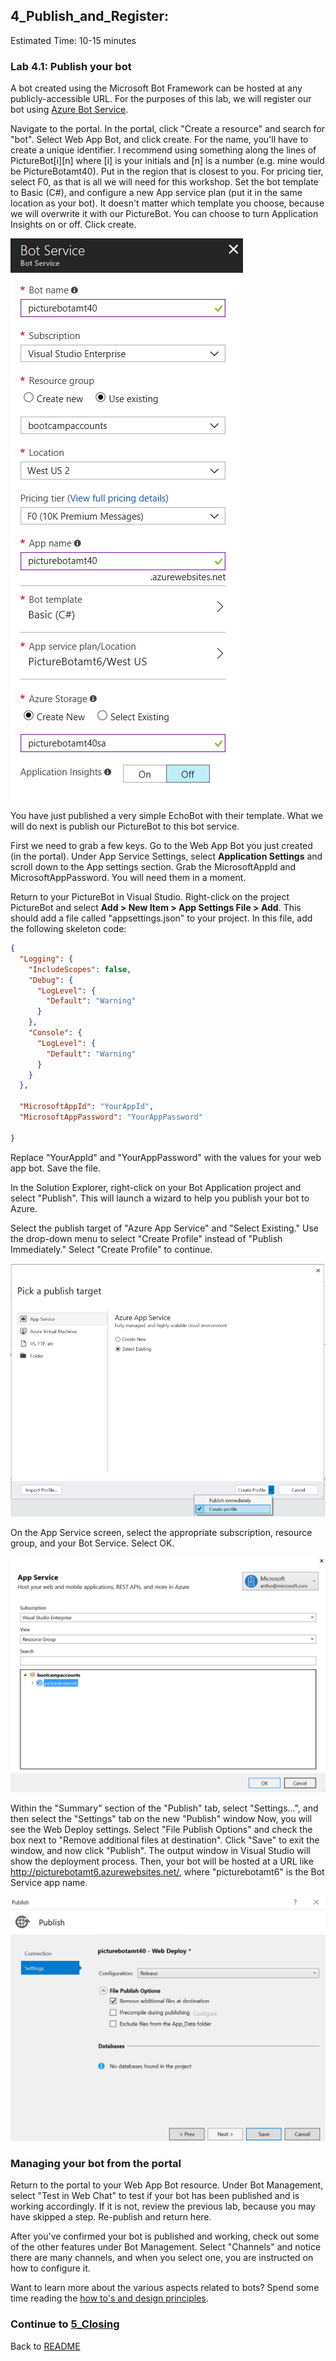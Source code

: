 ## 4_Publish_and_Register:
Estimated Time: 10-15 minutes

### Lab 4.1: Publish your bot

A bot created using the Microsoft Bot Framework can be hosted at any publicly-accessible URL.  For the purposes of this lab, we will register our bot using [Azure Bot Service](https://docs.microsoft.com/en-us/bot-framework/bot-service-overview-introduction).

Navigate to the portal. In the portal, click "Create a resource" and search for "bot". Select Web App Bot, and click create. For the name, you'll have to create a unique identifier. I recommend using something along the lines of PictureBot[i][n] where [i] is your initials and [n] is a number (e.g. mine would be PictureBotamt40). Put in the region that is closest to you.
For pricing tier, select F0, as that is all we will need for this workshop. Set the bot template to Basic (C#), and configure a new App service plan (put it in the same location as your bot). It doesn't matter which template you choose, because we will overwrite it with our PictureBot. You can choose to turn Application Insights on or off. Click create.

![Create an Azure Bot Service](./resources/assets/CreateBot.png) 

You have just published a very simple EchoBot with their template. What we will do next is publish our PictureBot to this bot service.

First we need to grab a few keys. Go to the Web App Bot you just created (in the portal). Under App Service Settings, select **Application Settings** and scroll down to the App settings section. Grab the MicrosoftAppId and MicrosoftAppPassword. You will need them in a moment.

Return to your PictureBot in Visual Studio. Right-click on the project PictureBot and select **Add > New Item > App Settings File > Add**. This should add a file called "appsettings.json" to your project. In this file, add the following skeleton code:  
```json
{
  "Logging": {
    "IncludeScopes": false,
    "Debug": {
      "LogLevel": {
        "Default": "Warning"
      }
    },
    "Console": {
      "LogLevel": {
        "Default": "Warning"
      }
    }
  },

  "MicrosoftAppId": "YourAppId",
  "MicrosoftAppPassword": "YourAppPassword"

}
```
Replace "YourAppId" and "YourAppPassword" with the values for your web app bot. Save the file.

In the Solution Explorer, right-click on your Bot Application project and select "Publish".  This will launch a wizard to help you publish your bot to Azure.  

Select the publish target of "Azure App Service" and "Select Existing." Use the drop-down menu to select "Create Profile" instead of "Publish Immediately." Select "Create Profile" to continue.


![Publish Bot to Azure App Service](./resources/assets/PublishTarget.png) 

On the App Service screen, select the appropriate subscription, resource group, and your Bot Service. Select OK.

![Create App Service](./resources/assets/AzureAppService.png) 

Within the "Summary" section of the "Publish" tab, select "Settings...", and then select the "Settings" tab on the new "Publish" window
Now, you will see the Web Deploy settings. Select "File Publish Options" and check the box next to "Remove additional files at destination". Click "Save" to exit the window, and now click "Publish".  The output window in Visual Studio will show the deployment process.  Then, your bot will be hosted at a URL like http://picturebotamt6.azurewebsites.net/, where "picturebotamt6" is the Bot Service app name.  

![Edit the Settings](./resources/assets/RemoveFiles.png) 

### Managing your bot from the portal

Return to the portal to your Web App Bot resource. Under Bot Management, select "Test in Web Chat" to test if your bot has been published and is working accordingly. If it is not, review the previous lab, because you may have skipped a step. Re-publish and return here.

After you've confirmed your bot is published and working, check out some of the other features under Bot Management. Select "Channels" and notice there are many channels, and when you select one, you are instructed on how to configure it. 

Want to learn more about the various aspects related to bots? Spend some time reading the [how to's and design principles](https://docs.microsoft.com/en-us/azure/bot-service/bot-service-design-principles?view=azure-bot-service-4.0).

### Continue to [5_Closing](./5_Closing.md)  
Back to [README](./0_README.md)
